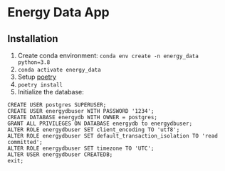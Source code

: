 # Energy Data App

## Installation
1. Create conda environment: `conda env create -n energy_data python=3.8`
2. `conda activate energy_data`
3. Setup [poetry](https://python-poetry.org)
4. `poetry install`
5. Initialize the database:
```
CREATE USER postgres SUPERUSER;
CREATE USER energydbuser WITH PASSWORD '1234';
CREATE DATABASE energydb WITH OWNER = postgres;
GRANT ALL PRIVILEGES ON DATABASE energydb to energydbuser;
ALTER ROLE energydbuser SET client_encoding TO 'utf8';
ALTER ROLE energydbuser SET default_transaction_isolation TO 'read committed';
ALTER ROLE energydbuser SET timezone TO 'UTC';
ALTER USER energydbuser CREATEDB;
exit;
```
